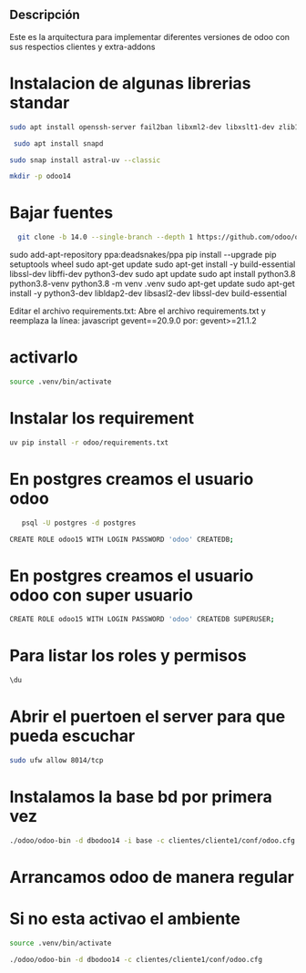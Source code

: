 ## Descripción

Este es la arquitectura para implementar diferentes versiones de odoo con sus respectios clientes y extra-addons

# Instalacion de algunas librerias standar

```bash
sudo apt install openssh-server fail2ban libxml2-dev libxslt1-dev zlib1g-dev libsasl2-dev libldap2-dev build-essential libssl-dev libffi-dev libmysqlclient-dev libpq-dev libjpeg8-dev liblcms2-dev libblas-dev libatlas-base-dev git curl   fontconfig libxrender1 xfonts-75dpi xfonts-base libjpeg-dev libevent-dev -y
```

```bash
 sudo apt install snapd
```

```bash
sudo snap install astral-uv --classic
```

```bash
mkdir -p odoo14
```

# Bajar fuentes

```bash
  git clone -b 14.0 --single-branch --depth 1 https://github.com/odoo/odoo.git odoo
```

sudo add-apt-repository ppa:deadsnakes/ppa
pip install --upgrade pip setuptools wheel
sudo apt-get update
sudo apt-get install -y build-essential libssl-dev libffi-dev python3-dev
sudo apt update
sudo apt install python3.8 python3.8-venv
python3.8 -m venv .venv
sudo apt-get update
sudo apt-get install -y python3-dev libldap2-dev libsasl2-dev libssl-dev build-essential

Editar el archivo requirements.txt:
Abre el archivo requirements.txt y reemplaza la línea:
javascript
gevent==20.9.0
por:
gevent>=21.1.2

# activarlo

```bash
source .venv/bin/activate
```

# Instalar los requirement

```bash
uv pip install -r odoo/requirements.txt
```

# En postgres creamos el usuario odoo

```bash
   psql -U postgres -d postgres
```

```bash
CREATE ROLE odoo15 WITH LOGIN PASSWORD 'odoo' CREATEDB;
```

# En postgres creamos el usuario odoo con super usuario

```bash
CREATE ROLE odoo15 WITH LOGIN PASSWORD 'odoo' CREATEDB SUPERUSER;
```

# Para listar los roles y permisos

```bash
\du
```

# Abrir el puertoen el server para que pueda escuchar

```bash
sudo ufw allow 8014/tcp
```

# Instalamos la base bd por primera vez

```bash
./odoo/odoo-bin -d dbodoo14 -i base -c clientes/cliente1/conf/odoo.cfg
```

# Arrancamos odoo de manera regular

# Si no esta activao el ambiente

```bash
source .venv/bin/activate
```

```bash
./odoo/odoo-bin -d dbodoo14 -c clientes/cliente1/conf/odoo.cfg
```
